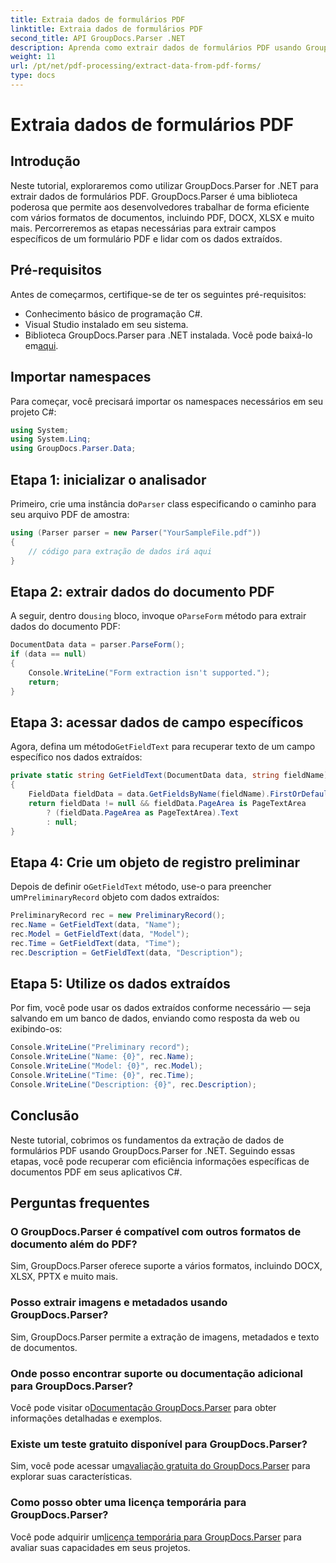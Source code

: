 ```yaml
---
title: Extraia dados de formulários PDF
linktitle: Extraia dados de formulários PDF
second_title: API GroupDocs.Parser .NET
description: Aprenda como extrair dados de formulários PDF usando GroupDocs.Parser for .NET. Guia passo a passo com exemplos de código e perguntas frequentes.
weight: 11
url: /pt/net/pdf-processing/extract-data-from-pdf-forms/
type: docs
---
```

# Extraia dados de formulários PDF

## Introdução
Neste tutorial, exploraremos como utilizar GroupDocs.Parser for .NET para extrair dados de formulários PDF. GroupDocs.Parser é uma biblioteca poderosa que permite aos desenvolvedores trabalhar de forma eficiente com vários formatos de documentos, incluindo PDF, DOCX, XLSX e muito mais. Percorreremos as etapas necessárias para extrair campos específicos de um formulário PDF e lidar com os dados extraídos.
## Pré-requisitos
Antes de começarmos, certifique-se de ter os seguintes pré-requisitos:
- Conhecimento básico de programação C#.
- Visual Studio instalado em seu sistema.
- Biblioteca GroupDocs.Parser para .NET instalada. Você pode baixá-lo em[aqui](https://releases.groupdocs.com/parser/net/).

## Importar namespaces
Para começar, você precisará importar os namespaces necessários em seu projeto C#:
```csharp
using System;
using System.Linq;
using GroupDocs.Parser.Data;
```
## Etapa 1: inicializar o analisador
 Primeiro, crie uma instância do`Parser` class especificando o caminho para seu arquivo PDF de amostra:
```csharp
using (Parser parser = new Parser("YourSampleFile.pdf"))
{
    // código para extração de dados irá aqui
}
```
## Etapa 2: extrair dados do documento PDF
 A seguir, dentro do`using` bloco, invoque o`ParseForm` método para extrair dados do documento PDF:
```csharp
DocumentData data = parser.ParseForm();
if (data == null)
{
    Console.WriteLine("Form extraction isn't supported.");
    return;
}
```
## Etapa 3: acessar dados de campo específicos
 Agora, defina um método`GetFieldText` para recuperar texto de um campo específico nos dados extraídos:
```csharp
private static string GetFieldText(DocumentData data, string fieldName)
{
    FieldData fieldData = data.GetFieldsByName(fieldName).FirstOrDefault();
    return fieldData != null && fieldData.PageArea is PageTextArea
        ? (fieldData.PageArea as PageTextArea).Text
        : null;
}
```
## Etapa 4: Crie um objeto de registro preliminar
 Depois de definir o`GetFieldText` método, use-o para preencher um`PreliminaryRecord` objeto com dados extraídos:
```csharp
PreliminaryRecord rec = new PreliminaryRecord();
rec.Name = GetFieldText(data, "Name");
rec.Model = GetFieldText(data, "Model");
rec.Time = GetFieldText(data, "Time");
rec.Description = GetFieldText(data, "Description");
```
## Etapa 5: Utilize os dados extraídos
Por fim, você pode usar os dados extraídos conforme necessário — seja salvando em um banco de dados, enviando como resposta da web ou exibindo-os:
```csharp
Console.WriteLine("Preliminary record");
Console.WriteLine("Name: {0}", rec.Name);
Console.WriteLine("Model: {0}", rec.Model);
Console.WriteLine("Time: {0}", rec.Time);
Console.WriteLine("Description: {0}", rec.Description);
```

## Conclusão
Neste tutorial, cobrimos os fundamentos da extração de dados de formulários PDF usando GroupDocs.Parser for .NET. Seguindo essas etapas, você pode recuperar com eficiência informações específicas de documentos PDF em seus aplicativos C#.

## Perguntas frequentes
### O GroupDocs.Parser é compatível com outros formatos de documento além do PDF?
Sim, GroupDocs.Parser oferece suporte a vários formatos, incluindo DOCX, XLSX, PPTX e muito mais.
### Posso extrair imagens e metadados usando GroupDocs.Parser?
Sim, GroupDocs.Parser permite a extração de imagens, metadados e texto de documentos.
### Onde posso encontrar suporte ou documentação adicional para GroupDocs.Parser?
 Você pode visitar o[Documentação GroupDocs.Parser](https://tutorials.groupdocs.com/parser/net/) para obter informações detalhadas e exemplos.
### Existe um teste gratuito disponível para GroupDocs.Parser?
 Sim, você pode acessar um[avaliação gratuita do GroupDocs.Parser](https://releases.groupdocs.com/) para explorar suas características.
### Como posso obter uma licença temporária para GroupDocs.Parser?
 Você pode adquirir um[licença temporária para GroupDocs.Parser](https://purchase.groupdocs.com/temporary-license/) para avaliar suas capacidades em seus projetos.